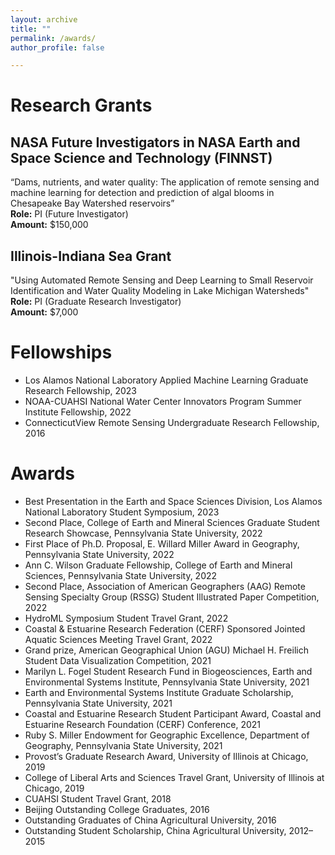 ```yaml
---
layout: archive
title: ""
permalink: /awards/
author_profile: false

---
```




# Research Grants
## NASA Future Investigators in NASA Earth and Space Science and Technology (FINNST)
“Dams, nutrients, and water quality: The application of remote sensing and machine learning for detection and prediction of algal blooms in Chesapeake Bay Watershed reservoirs”  
**Role:** PI (Future Investigator)  
**Amount:** $150,000

## Illinois-Indiana Sea Grant

"Using Automated Remote Sensing and Deep Learning to Small Reservoir Identification and Water Quality Modeling in Lake Michigan Watersheds"  
**Role:** PI (Graduate Research Investigator)  
**Amount:** $7,000


# Fellowships

- Los Alamos National Laboratory Applied Machine Learning Graduate Research Fellowship, 2023  
- NOAA-CUAHSI National Water Center Innovators Program Summer Institute Fellowship, 2022  
- ConnecticutView Remote Sensing Undergraduate Research Fellowship, 2016  

# Awards

- Best Presentation in the Earth and Space Sciences Division, Los Alamos National Laboratory Student Symposium, 2023  
- Second Place, College of Earth and Mineral Sciences Graduate Student Research Showcase, Pennsylvania State University, 2022  
- First Place of Ph.D. Proposal, E. Willard Miller Award in Geography, Pennsylvania State University, 2022  
- Ann C. Wilson Graduate Fellowship, College of Earth and Mineral Sciences, Pennsylvania State University, 2022  
- Second Place, Association of American Geographers (AAG) Remote Sensing Specialty Group (RSSG) Student Illustrated Paper Competition, 2022  
- HydroML Symposium Student Travel Grant, 2022  
- Coastal & Estuarine Research Federation (CERF) Sponsored Jointed Aquatic Sciences Meeting Travel Grant, 2022  
- Grand prize, American Geographical Union (AGU) Michael H. Freilich Student Data Visualization Competition, 2021  
- Marilyn L. Fogel Student Research Fund in Biogeosciences, Earth and Environmental Systems Institute, Pennsylvania State University, 2021  
- Earth and Environmental Systems Institute Graduate Scholarship, Pennsylvania State University, 2021  
- Coastal and Estuarine Research Student Participant Award, Coastal and Estuarine Research Foundation (CERF) Conference, 2021  
- Ruby S. Miller Endowment for Geographic Excellence, Department of Geography, Pennsylvania State University, 2021  
- Provost’s Graduate Research Award, University of Illinois at Chicago, 2019  
- College of Liberal Arts and Sciences Travel Grant, University of Illinois at Chicago, 2019  
- CUAHSI Student Travel Grant, 2018  
- Beijing Outstanding College Graduates, 2016  
- Outstanding Graduates of China Agricultural University, 2016  
- Outstanding Student Scholarship, China Agricultural University, 2012–2015
